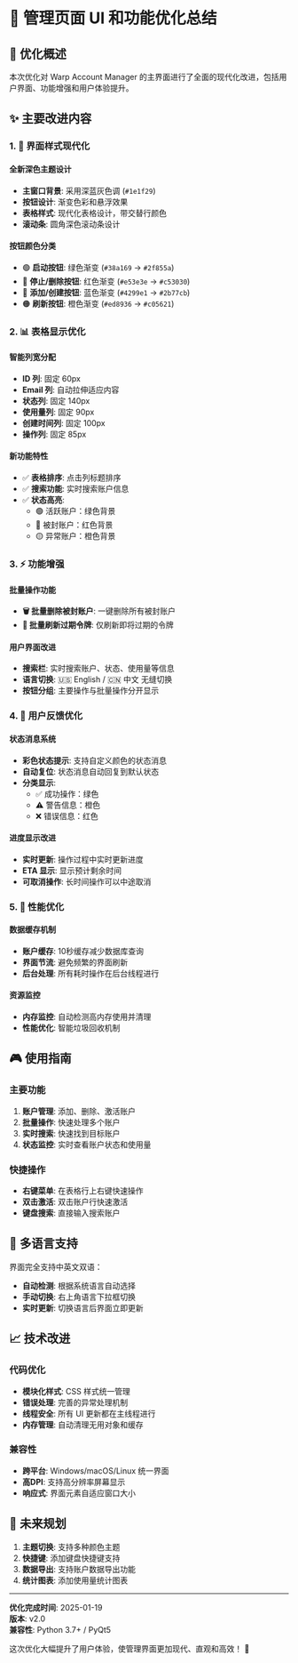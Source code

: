 # 📱 管理页面 UI 和功能优化总结

## 🎯 优化概述

本次优化对 Warp Account Manager 的主界面进行了全面的现代化改进，包括用户界面、功能增强和用户体验提升。

## ✨ 主要改进内容

### 1. 🎨 界面样式现代化

#### 全新深色主题设计
- **主窗口背景**: 采用深蓝灰色调 (`#1e1f29`)
- **按钮设计**: 渐变色彩和悬浮效果
- **表格样式**: 现代化表格设计，带交替行颜色
- **滚动条**: 圆角深色滚动条设计

#### 按钮颜色分类
- 🟢 **启动按钮**: 绿色渐变 (`#38a169` → `#2f855a`)
- 🔴 **停止/删除按钮**: 红色渐变 (`#e53e3e` → `#c53030`)  
- 🔵 **添加/创建按钮**: 蓝色渐变 (`#4299e1` → `#2b77cb`)
- 🟠 **刷新按钮**: 橙色渐变 (`#ed8936` → `#c05621`)

### 2. 📊 表格显示优化

#### 智能列宽分配
- **ID 列**: 固定 60px
- **Email 列**: 自动拉伸适应内容
- **状态列**: 固定 140px
- **使用量列**: 固定 90px
- **创建时间列**: 固定 100px
- **操作列**: 固定 85px

#### 新功能特性
- ✅ **表格排序**: 点击列标题排序
- ✅ **搜索功能**: 实时搜索账户信息
- ✅ **状态高亮**: 
  - 🟢 活跃账户：绿色背景
  - 🔴 被封账户：红色背景
  - 🟡 异常账户：橙色背景

### 3. ⚡ 功能增强

#### 批量操作功能
- **🗑️ 批量删除被封账户**: 一键删除所有被封账户
- **🔄 批量刷新过期令牌**: 仅刷新即将过期的令牌

#### 用户界面改进
- **搜索栏**: 实时搜索账户、状态、使用量等信息
- **语言切换**: 🇺🇸 English / 🇨🇳 中文 无缝切换
- **按钮分组**: 主要操作与批量操作分开显示

### 4. 💬 用户反馈优化

#### 状态消息系统
- **彩色状态提示**: 支持自定义颜色的状态消息
- **自动复位**: 状态消息自动回复到默认状态
- **分类显示**: 
  - ✅ 成功操作：绿色
  - ⚠️ 警告信息：橙色
  - ❌ 错误信息：红色

#### 进度显示改进
- **实时更新**: 操作过程中实时更新进度
- **ETA 显示**: 显示预计剩余时间
- **可取消操作**: 长时间操作可以中途取消

### 5. 🔧 性能优化

#### 数据缓存机制
- **账户缓存**: 10秒缓存减少数据库查询
- **界面节流**: 避免频繁的界面刷新
- **后台处理**: 所有耗时操作在后台线程进行

#### 资源监控
- **内存监控**: 自动检测高内存使用并清理
- **性能优化**: 智能垃圾回收机制

## 🎮 使用指南

### 主要功能
1. **账户管理**: 添加、删除、激活账户
2. **批量操作**: 快速处理多个账户
3. **实时搜索**: 快速找到目标账户
4. **状态监控**: 实时查看账户状态和使用量

### 快捷操作
- **右键菜单**: 在表格行上右键快速操作
- **双击激活**: 双击账户行快速激活
- **键盘搜索**: 直接输入搜索账户

## 🔄 多语言支持

界面完全支持中英文双语：
- **自动检测**: 根据系统语言自动选择
- **手动切换**: 右上角语言下拉框切换
- **实时更新**: 切换语言后界面立即更新

## 📈 技术改进

### 代码优化
- **模块化样式**: CSS 样式统一管理
- **错误处理**: 完善的异常处理机制
- **线程安全**: 所有 UI 更新都在主线程进行
- **内存管理**: 自动清理无用对象和缓存

### 兼容性
- **跨平台**: Windows/macOS/Linux 统一界面
- **高DPI**: 支持高分辨率屏幕显示
- **响应式**: 界面元素自适应窗口大小

## 🚀 未来规划

1. **主题切换**: 支持多种颜色主题
2. **快捷键**: 添加键盘快捷键支持
3. **数据导出**: 支持账户数据导出功能
4. **统计图表**: 添加使用量统计图表

---

**优化完成时间**: 2025-01-19  
**版本**: v2.0  
**兼容性**: Python 3.7+ / PyQt5  

这次优化大幅提升了用户体验，使管理界面更加现代、直观和高效！ 🎉